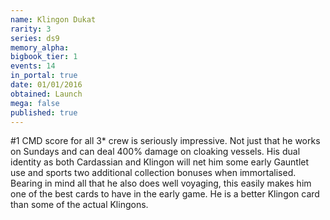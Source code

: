 ```yaml
---
name: Klingon Dukat
rarity: 3
series: ds9
memory_alpha:
bigbook_tier: 1
events: 14
in_portal: true
date: 01/01/2016
obtained: Launch
mega: false
published: true
---
```


#1 CMD score for all 3* crew is seriously impressive. Not just that he works on Sundays and can deal 400% damage on cloaking vessels. His dual identity as both Cardassian and Klingon will net him some early Gauntlet use and sports two additional collection bonuses when immortalised. Bearing in mind all that he also does well voyaging, this easily makes him one of the best cards to have in the early game. He is a better Klingon card than some of the actual Klingons.
